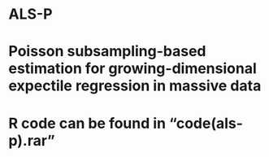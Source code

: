 # ALS-P
# Poisson subsampling-based estimation for growing-dimensional expectile regression in massive data
# R code can be found in “code(als-p).rar”

